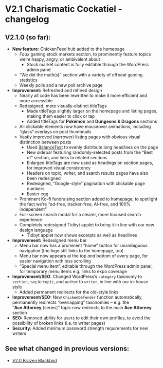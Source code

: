 # V2.1 Charismatic Cockatiel - changelog

## V2.1.0 (so far):

- **New feature:** ChickenFeed hub added to the homepage
  - *Faux* gaming stock markets section, to prominently feature topics we&rsquo;re happy, angry, or ambivalent about
    - Stock market content is fully editable through the WordPress admin panel
  - &ldquo;We did the math(s)&rdquo; section with a variety of offbeat gaming statistics
  - Weekly polls and a new poll archive page
- **Improvement:** Refreshed and refined design
  - Nearly all code has been rewritten to make it more efficient and more accessible
  - Redesigned, more visually-distinct titleTags
    - Made titleTags slightly larger on the homepage and listing pages, making them easier to click or tap
    - Added titleTags for **Pok&eacute;mon** and **Dungeons&nbsp;&amp;&nbsp;Dragons** sections
  - All clickable elements now have mouseover animations, including &ldquo;glass&rdquo; overlays on post thumbnails
  - Vastly improved (narrower) listing pages with obvious visual distinction between posts
    - Used [BalanceText](https://github.com/adobe/balance-text) to evenly distribute long headlines on the page
    - New sidebar featuring randomly-selected posts from the &ldquo;Best of&rdquo; section, and links to related sections
    - Enlarged titleTags are now used as headings on section pages, for improved visual consistency
    - Headers on topic, writer, and search results pages have also been redesigned
    - Redesigned, &ldquo;Google-style&rdquo; pagination with clickable page numbers
    - Easter egg
  - Prominent Ko-fi fundraising section added to homepage, to spotlight the fact we&rsquo;re &ldquo;ad-free, tracker-free, AI-free, and 100% independent&rdquo;
  - Full-screen search modal for a clearer, more focused search experience
  - Completely redesigned Tidbyt applet to bring it in line with our new design language
    - Tidbyt applet now shows excerpts as well as headlines
- **Improvement:** Redesigned menu bar
  - Menu bar now has a prominent &ldquo;home&rdquo; button for unambiguous navigation (the logo still links to the homepage, too)
  - Menu bar now appears at the top *and* bottom of every page, for easier navigation with less scrolling
  - &ldquo;Special menu item&rdquo;, editable through the WordPress admin panel, for temporary menu items e.g. links to expo coverage
- **Improvement/SEO:** Changed WordPress&rsquo;s `category` taxonomy to `section`, `tag` to `topic`, and `author` to `writer`, in line with our in-house style
  - Added permanent redirects for the old-style links
- **Improvement/SEO:** New `ChickenDefender` function automatically, permanently redirects &ldquo;overlapping&rdquo; taxonomies &ndash; e.g. the &ldquo;**Ace&nbsp;Attorney** (series)&rdquo; topic now redirects to the main **Ace&nbsp;Attorney** section
- **SEO:** Removed ability for users to edit their own profiles, to avoid the possibility of broken links (i.e. to writer pages)
- **Security:** Added minimum password strength requirements for new writers

## See what changed in previous versions:

- [V2.0 Brazen Blackbird](https://github.com/CriticalChicken/V2/tree/V2.0-Brazen-Blackbird)
